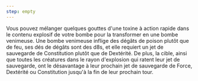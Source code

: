```yaml
---
step: empty
---
```

Vous pouvez mélanger quelques gouttes d'une toxine à action rapide dans le contenu explosif de votre bombe pour la transformer en une bombe venimeuse. Une bombe venimeuse inflige des dégâts de poison plutôt que de feu, ses dés de dégâts sont des d8s, et elle requiert un jet de sauvegarde de Constitution plutôt que de Dextérité. De plus, la cible, ainsi que toutes les créatures dans le rayon d'explosion qui ratent leur jet de sauvegarde, ont le désavantage à leur prochain jet de sauvegarde de Force, Dextérité ou Constitution jusqu'à la fin de leur prochain tour.